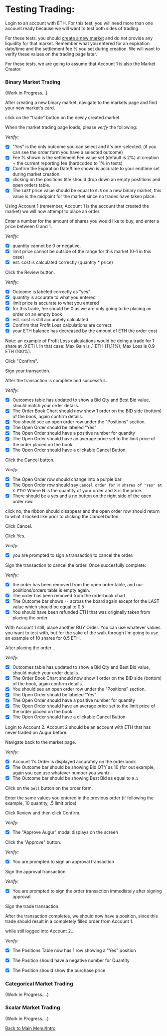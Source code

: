 # Testing Trading:

Login to an account with ETH. For this test, you will need more than one account ready because we will want to test both sides of trading.

For these tests, you should [create a new market](/createMarket.md) and do not provide any liquidity for that market. Remember what you entered for an expiration date/time and the settlement fee % you set during creation. We will want to verify these values on the trading page later.

For these tests, we are going to assume that Account 1 is also the Market Creator.

### Binary Market Trading
(Work in Progress...)

After creating a new binary market, navigate to the markets page and find your new market's card.

click on the "trade" button on the newly created market.

When the market trading page loads, please *verfy* the following:

*Verify:*

- [x] "Yes" is the only outcome you can select and it's pre-selected. (if you can see the order form you have a selected outcome)
- [x] Fee % shown is the settlement Fee value set (default is 2%) at creation + the current reporting fee (hardcoded to 1% in tests)
- [x] Confirm the Expiration Date/time shown is accurate to your endtime set during market creation.
- [x] clicking on the positions title should drop down an empty postitions and open orders table.
- [x] The `LAST` price value should be equal to `0.5` on a new binary market, this value is the midpoint for the market since no trades have taken place.

Using Account 1 (remember, Account 1 is the account that created the market) we will now attempt to place an order. 

Enter a number for the amount of shares you would like to buy, and enter a price between 0 and 1. 

*Verify:*

- [x] quantity cannot be 0 or negative.
- [x] limit price cannot be outside of the range for this market (0-1 in this case)
- [x] est. cost is calculated correctly (quantity * price)

Click the Review button.

*Verify:*
- [x] Outcome is labeled correctly as "yes"
- [x] quantity is accurate to what you entered
- [x] limit price is accurate to what you entered
- [x] for this trade, fee should be 0 as we are only going to be placing an order on an empty book
- [x] est. cost is still accurately calculated
- [x] Confirm that Profit Loss calculations are correct. 
- [x] your ETH balance has decreased by the amount of ETH the order cost

Note: an example of Profit Loss calculations would be doing a trade for 1 share at .9 ETH. In that case: Max Gain is .1 ETH (11.11%); Max Loss is 0.9 ETH (100%).

Click "Confirm".

Sign your transaction. 

After the transaction is complete and successful...

*Verify:*
- [x] Outcomes table has updated to show a Bid Qty and Best Bid value, should match your order details.
- [x] The Order Book Chart should now show 1 order on the BID side (bottom) of the book, again confirm details.
- [x] You should see an open order row under the "Positions" section. 
- [x] The Open Order should be labeled "Yes"
- [x] The Open Order should have a positive number for quantity
- [x] The Open Order should have an average price set to the limit price of the order placed on the book.
- [x] The Open Order should have a clickable Cancel Button.

Click the Cancel button.

*Verify:*
- [x] The Open Order row should change into a purple bar
- [x] The Open Order row should say `Cancel order for N shares of "Yes" at X ETH?` Where N is the quantity of your order and X is the price.
- [x] There should be a yes and a no button on the right side of the open order row.

click no, the ribbon should disappear and the open order row should return to what it looked like prior to clicking the Cancel button.

Click Cancel.

Click Yes.

*Verify:*
- [x] you are prompted to sign a transaction to cancel the order.

Sign the transaction to cancel the order. Once succesfully complete:

*Verify:*
- [x] the order has been removed from the open order table, and our positions/orders table is empty again.
- [x] The order has been removed from the orderbook chart
- [x] The Outcome bar shows `--` across the board again except for the LAST value which should be equal to 0.5
- [x] You should have been refunded ETH that was originally taken from placing the order.

With Account 1 still, place another BUY Order. You can use whatever values you want to test with, but for the sake of the walk through I'm going to use an example of 10 shares for 0.5 ETH.

After placing the order...

*Verify:*
- [x] Outcomes table has updated to show a Bid Qty and Best Bid value, should match your order details.
- [x] The Order Book Chart should now show 1 order on the BID side (bottom) of the book, again confirm details.
- [x] You should see an open order row under the "Positions" section. 
- [x] The Open Order should be labeled "Yes"
- [x] The Open Order should have a positive number for quantity
- [x] The Open Order should have an average price set to the limit price of the order placed on the book.
- [x] The Open Order should have a clickable Cancel Button.

Login to Account 2. Account 2 should be an account with ETH that has never traded on Augur before.

Navigate back to the market page.

*Verify:* 
- [x] Account 1's Order is displayed accurately on the order book
- [x] The Outcome bar should be showing Bid QTY as 10 (for out example, again you can use whatever number you want)
- [x] The Outcome bar should be showing Best Bid as equal to `0.5`

Click on the `Sell` button on the order form.

Enter the same values you entered in the previous order (if following the example, 10 quantity, .5 limit price)

Click Review and then click Confirm.

*Verify:*
- [x] The "Approve Augur" modal displays on the screen

Click the "Approve" button.

*Verify:*
- [x] You are prompted to sign an approval transaction

Sign the approval transaction.

*Verify:*
- [x] You are prompted to sign the order transaction immediately after signing approval.

Sign the trade transaction.

After the transaction completes, we should now have a position, since this trade should result in a completely filled order from Account 1.

while still logged into Account 2...

*Verify:*
- [x] The Positions Table now has 1 row showing a "Yes" position
- [x] The Position should have a negative number for Quantity
- [x] The Position should show the purchase price


### Categorical Market Trading

(Work in Progress....)

### Scalar Market Trading

(Work in Progress....)


[Back to Main Menu/Intro](https://github.com/AugurProject/augur-walkthrough/)